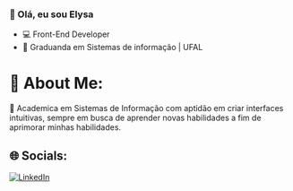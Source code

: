 ### :cherries: Olá, eu sou Elysa

- 💻 Front-End Developer
- :notebook: Graduanda em Sistemas de informação | UFAL

# 💫 About Me:
🔭 Academica em Sistemas de Informação com aptidão em criar interfaces intuitivas, sempre em busca de aprender novas habilidades a fim de aprimorar minhas habilidades.

## 🌐 Socials:
[![LinkedIn](https://img.shields.io/badge/LinkedIn-%230077B5.svg?logo=linkedin&logoColor=white)](https://www.linkedin.com/in/elysa-francyne-a38a73248/)



<!--
**efrancyne/efrancyne** is a ✨ _special_ ✨ repository because its `README.md` (this file) appears on your GitHub profile.

Here are some ideas to get you started:

- 🔭 I’m currently working on ...
- 🌱 I’m currently learning ...
- 👯 I’m looking to collaborate on ...
- 🤔 I’m looking for help with ...
- 💬 Ask me about ...
- 📫 How to reach me: ...
- 😄 Pronouns: ...
- ⚡ Fun fact: ...
-->
